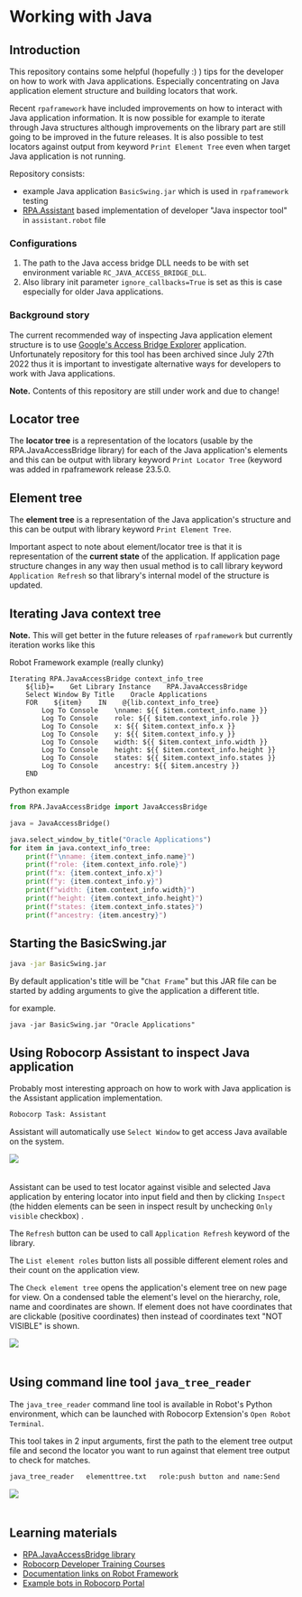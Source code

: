 # Working with Java

## Introduction

This repository contains some helpful (hopefully :) ) tips for the developer on how to work with
Java applications. Especially concentrating on Java application element structure and
building locators that work.

Recent ``rpaframework`` have included improvements on how to interact with Java application information. It is now possible for example to iterate through Java structures although improvements on the library part are still going to be improved in the future releases. It is also possible to test locators against output from keyword ``Print Element Tree`` even when target Java application is not running.

Repository consists:

- example Java application `BasicSwing.jar` which is used in ``rpaframework`` testing
- [RPA.Assistant](https://robocorp.com/docs/libraries/rpa-framework/rpa-assistant) based implementation of developer "Java inspector tool" in `assistant.robot` file

### Configurations

1. The path to the Java access bridge DLL needs to be with set environment variable `RC_JAVA_ACCESS_BRIDGE_DLL`.
2. Also library init parameter `ignore_callbacks=True` is set as this is case especially for older Java applications.

### Background story

The current recommended way of inspecting Java application element structure is to use [Google's Access Bridge Explorer](https://github.com/google/access-bridge-explorer) application. Unfortunately repository for this tool has been archived since July 27th 2022 thus it is important to investigate alternative ways for developers to work with Java applications.

**Note.** Contents of this repository are still under work and due to change!

## Locator tree

The **locator tree** is a representation of the locators (usable by the RPA.JavaAccessBridge library) for each of the Java application's elements and this can be output with library keyword ``Print Locator Tree`` (keyword was added in rpaframework release 23.5.0.

## Element tree

The **element tree** is a representation of the Java application's structure and this can be output with library keyword ``Print Element Tree``.

Important aspect to note about element/locator tree is that it is representation of the **current state** of the application. If application page structure changes in any way then usual method is to call library keyword ``Application Refresh`` so that library's internal model of the structure is updated.

## Iterating Java context tree

**Note.** This will get better in the future releases of `rpaframework` but currently iteration works like this

Robot Framework example (really clunky)
```robotframework
Iterating RPA.JavaAccessBridge context_info_tree
    ${lib}=    Get Library Instance    RPA.JavaAccessBridge
    Select Window By Title    Oracle Applications
    FOR    ${item}    IN    @{lib.context_info_tree}
        Log To Console    \nname: ${{ $item.context_info.name }}
        Log To Console    role: ${{ $item.context_info.role }}
        Log To Console    x: ${{ $item.context_info.x }}
        Log To Console    y: ${{ $item.context_info.y }}
        Log To Console    width: ${{ $item.context_info.width }}
        Log To Console    height: ${{ $item.context_info.height }}
        Log To Console    states: ${{ $item.context_info.states }}
        Log To Console    ancestry: ${{ $item.ancestry }}
    END
```

Python example
```python
from RPA.JavaAccessBridge import JavaAccessBridge

java = JavaAccessBridge()

java.select_window_by_title("Oracle Applications")
for item in java.context_info_tree:
    print(f"\nname: {item.context_info.name}")
    print(f"role: {item.context_info.role}")
    print(f"x: {item.context_info.x}")
    print(f"y: {item.context_info.y}")
    print(f"width: {item.context_info.width}")
    print(f"height: {item.context_info.height}")
    print(f"states: {item.context_info.states}")
    print(f"ancestry: {item.ancestry}")
```

## Starting the BasicSwing.jar

```bash
java -jar BasicSwing.jar
```
By default application's title will be "`Chat Frame`" but this JAR file can be started by adding arguments to give the application a different title.

for example.
```
java -jar BasicSwing.jar "Oracle Applications"
```

## Using Robocorp Assistant to inspect Java application

Probably most interesting approach on how to work with Java application is the Assistant application implementation.

```bash
Robocorp Task: Assistant
```

Assistant will automatically use `Select Window` to get access Java available on the system.

<img src="images/assistant.png" style="margin-bottom:20px">

Assistant can be used to test locator against visible and selected Java application by entering locator into input field and then by clicking `Inspect` (the hidden elements can be seen in inspect result by unchecking `Only visible` checkbox) .

The `Refresh` button can be used to call `Application Refresh` keyword of the library.

The `List element roles` button lists all possible different element roles and their count on the application view.

The `Check element tree` opens the application's element tree on new page for view. On a condensed table the element's level on the hierarchy, role, name and coordinates are shown. If element does not have coordinates that are clickable (positive coordinates) then instead of coordinates text "NOT VISIBLE" is shown.

<img src="images/check_element_tree.png" style="margin-bottom:20px">

## Using command line tool `java_tree_reader`

The `java_tree_reader` command line tool is available in Robot's Python environment, which can be launched with Robocorp Extension's `Open Robot Terminal`.

This tool takes in 2 input arguments, first the path to the element tree output file and second the locator you want to run against that element tree output to check for matches.

```bash
java_tree_reader   elementtree.txt   role:push button and name:Send
```

<img src="images/java_tree_reader.png" style="margin-bottom:20px">

## Learning materials

- [RPA.JavaAccessBridge library](https://robocorp.com/docs/libraries/rpa-framework/rpa-javaaccessbridge)
- [Robocorp Developer Training Courses](https://robocorp.com/docs/courses)
- [Documentation links on Robot Framework](https://robocorp.com/docs/languages-and-frameworks/robot-framework)
- [Example bots in Robocorp Portal](https://robocorp.com/portal)
